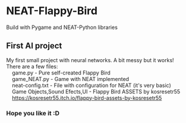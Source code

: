 # NEAT-Flappy-Bird
Build with Pygame and NEAT-Python libraries
## First AI project 
My first small project with neural networks. A bit messy but it works!\
There are a few files:\
    &nbsp;&nbsp;&nbsp;&nbsp;game.py - Pure self-created Flappy Bird\
    &nbsp;&nbsp;&nbsp;&nbsp;game_NEAT.py - Game with NEAT implemented\
    &nbsp;&nbsp;&nbsp;&nbsp;neat-config.txt - File with configuration for NEAT (it's very basic)\
    &nbsp;&nbsp;&nbsp;&nbsp;Game Objects,Sound Efects,UI - Flappy Bird ASSETS by kosresetr55\
    &nbsp;&nbsp;&nbsp;&nbsp;https://kosresetr55.itch.io/flappy-bird-assets-by-kosresetr55

### Hope you like it :D

